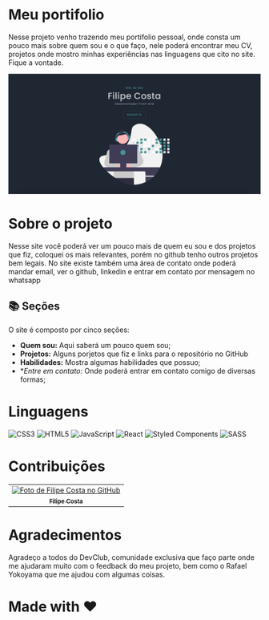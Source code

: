 # Meu portifolio 

Nesse projeto venho trazendo meu portifolio pessoal, onde consta um pouco mais sobre quem sou e o que faço, nele poderá
 encontrar meu CV, projetos onde mostro minhas experiências nas linguagens que cito no site. Fique a vontade.
 
 <img src="./src/assets/projects-photos/portifolio.png"/>
 
 # Sobre o projeto 
 
 Nesse site você poderá ver um pouco mais de quem eu sou e dos projetos que fiz, coloquei os mais relevantes, porém no github tenho outros projetos bem legais. 
 No site existe também uma área de contato onde poderá mandar email, ver o github, linkedin e entrar em contato por mensagem no whatsapp 
 
 ## 📚 Seções

O site é composto por cinco seções:

- **Quem sou:** Aqui saberá um pouco quem sou;
- **Projetos:** Alguns porjetos que fiz e links para o repositório no GitHub
- **Habilidades:** Mostra algumas habilidades que possuo; 
- **Entre em contato:* Onde poderá entrar em contato comigo de diversas formas;
 
 
 # Linguagens 
 
 
 ![CSS3](https://img.shields.io/badge/css3-%231572B6.svg?style=for-the-badge&logo=css3&logoColor=white)
 ![HTML5](https://img.shields.io/badge/html5-%23E34F26.svg?style=for-the-badge&logo=html5&logoColor=white)
 ![JavaScript](https://img.shields.io/badge/javascript-%23323330.svg?style=for-the-badge&logo=javascript&logoColor=%23F7DF1E)
 ![React](https://img.shields.io/badge/react-%2320232a.svg?style=for-the-badge&logo=react&logoColor=%2361DAFB)
 ![Styled Components](https://img.shields.io/badge/styled--components-DB7093?style=for-the-badge&logo=styled-components&logoColor=white)
 ![SASS](https://img.shields.io/badge/SASS-hotpink.svg?style=for-the-badge&logo=SASS&logoColor=white)

# Contribuições

<table>
  <tr>
    <td align="center">
      <a href="https://github.com/Filip3C0">
        <img src="https://avatars.githubusercontent.com/u/72279591?s=400&u=24d3e7421480a87cf01dd23431b8ad23c7776478&v=4" width="100px;" alt="Foto de Filipe Costa no GitHub"/><br>
        <sub>
          <b>Filipe Costa</b>
        </sub>
      </a>
    </td>
  </tr>
</table>

# Agradecimentos 

Agradeço a todos do DevClub, comunidade exclusiva que faço parte onde me ajudaram muito com o feedback do meu projeto, bem como o Rafael Yokoyama que me ajudou com algumas coisas.


# Made with ❤️ 
